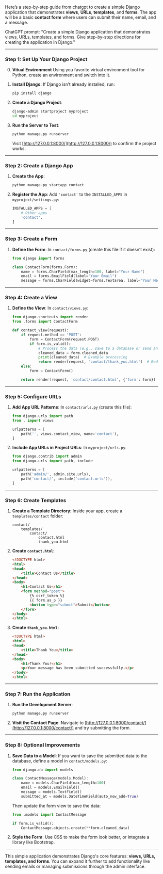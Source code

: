 Here’s a step-by-step guide from chatgpt to create a simple Django application that demonstrates **views**, **URLs**, **templates**, and **forms**. The app will be a basic **contact form** where users can submit their name, email, and a message.

ChatGPT prompt: "Create a simple Django application that demonstrates views, URLs, templates, and forms. Give step-by-step directions for creating the application in Django."

---

### Step 1: Set Up Your Django Project

0. **Vitual Environment**
    Using you favorite virtual environment tool for Python, create an environment and switch into it.

1. **Install Django**:
   If Django isn't already installed, run:
   ```bash
   pip install django
   ```

2. **Create a Django Project**:
   ```bash
   django-admin startproject myproject
   cd myproject
   ```

3. **Run the Server to Test**:
   ```bash
   python manage.py runserver
   ```
   Visit [http://127.0.0.1:8000/](http://127.0.0.1:8000/) to confirm the project works.

---

### Step 2: Create a Django App

1. **Create the App**:
   ```bash
   python manage.py startapp contact
   ```

2. **Register the App**:
   Add `'contact'` to the `INSTALLED_APPS` in `myproject/settings.py`:
   ```python
   INSTALLED_APPS = [
       # Other apps
       'contact',
   ]
   ```

---

### Step 3: Create a Form

1. **Define the Form**:
   In `contact/forms.py` (create this file if it doesn’t exist):
   ```python
   from django import forms

   class ContactForm(forms.Form):
       name = forms.CharField(max_length=100, label="Your Name")
       email = forms.EmailField(label="Your Email")
       message = forms.CharField(widget=forms.Textarea, label="Your Message")
   ```

---

### Step 4: Create a View

1. **Define the View**:
   In `contact/views.py`:
   ```python
   from django.shortcuts import render
   from .forms import ContactForm

   def contact_view(request):
       if request.method == 'POST':
           form = ContactForm(request.POST)
           if form.is_valid():
               # Process the data (e.g., save to a database or send an email)
               cleaned_data = form.cleaned_data
               print(cleaned_data)  # Example processing
               return render(request, 'contact/thank_you.html')  # Redirect to a thank-you page
       else:
           form = ContactForm()

       return render(request, 'contact/contact.html', {'form': form})
   ```

---

### Step 5: Configure URLs

1. **Add App URL Patterns**:
   In `contact/urls.py` (create this file):
   ```python
   from django.urls import path
   from . import views

   urlpatterns = [
       path('', views.contact_view, name='contact'),
   ]
   ```

2. **Include App URLs in Project URLs**:
   In `myproject/urls.py`:
   ```python
   from django.contrib import admin
   from django.urls import path, include

   urlpatterns = [
       path('admin/', admin.site.urls),
       path('contact/', include('contact.urls')),
   ]
   ```

---

### Step 6: Create Templates

1. **Create a Template Directory**:
   Inside your app, create a `templates/contact` folder:
   ```
   contact/
       templates/
           contact/
               contact.html
               thank_you.html
   ```

2. **Create `contact.html`**:
   ```html
   <!DOCTYPE html>
   <html>
   <head>
       <title>Contact Us</title>
   </head>
   <body>
       <h1>Contact Us</h1>
       <form method="post">
           {% csrf_token %}
           {{ form.as_p }}
           <button type="submit">Submit</button>
       </form>
   </body>
   </html>
   ```

3. **Create `thank_you.html`**:
   ```html
   <!DOCTYPE html>
   <html>
   <head>
       <title>Thank You</title>
   </head>
   <body>
       <h1>Thank You!</h1>
       <p>Your message has been submitted successfully.</p>
   </body>
   </html>
   ```

---

### Step 7: Run the Application

1. **Run the Development Server**:
   ```bash
   python manage.py runserver
   ```

2. **Visit the Contact Page**:
   Navigate to [http://127.0.0.1:8000/contact/](http://127.0.0.1:8000/contact/) and try submitting the form.

---

### Step 8: Optional Improvements

1. **Save Data to a Model**:
   If you want to save the submitted data to the database, define a model in `contact/models.py`:
   ```python
   from django.db import models

   class ContactMessage(models.Model):
       name = models.CharField(max_length=100)
       email = models.EmailField()
       message = models.TextField()
       submitted_at = models.DateTimeField(auto_now_add=True)
   ```

   Then update the form view to save the data:
   ```python
   from .models import ContactMessage

   if form.is_valid():
       ContactMessage.objects.create(**form.cleaned_data)
   ```

2. **Style the Form**:
   Use CSS to make the form look better, or integrate a library like Bootstrap.

---

This simple application demonstrates Django's core features: **views, URLs, templates, and forms**. You can expand it further to add functionality like sending emails or managing submissions through the admin interface.